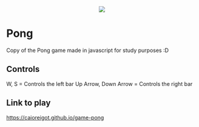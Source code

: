 <div align="center">
  <a href="https://caioreigot.github.io/game-pong" rel="nofollow">
  <img src="https://user-images.githubusercontent.com/62410044/91645147-17a51c00-ea19-11ea-9094-14f52a24d05a.gif">
  </a>
</div>

# Pong
Copy of the Pong game made in javascript for study purposes :D

## Controls
W, S = Controls the left bar
Up Arrow, Down Arrow = Controls the right bar

## Link to play
https://caioreigot.github.io/game-pong



